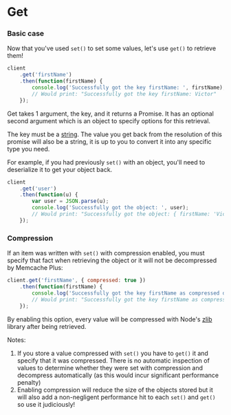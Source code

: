 # Get

### Basic case

Now that you've used `set()` to set some values, let's use `get()` to retrieve them!

```javascript
client
    .get('firstName')
    .then(function(firstName) {
        console.log('Successfully got the key firstName: ', firstName);
        // Would print: "Successfully got the key firstName: Victor"
    });
```

Get takes 1 argument, the key, and it returns a Promise. It has an optional
second argument which is an object to specify options for this retrieval.

The key must be a [string](misc.md). The value you get back from the resolution
of this promise will also be a string, it is up to you to convert it into any
specific type you need.

For example, if you had previously `set()` with an object, you'll need to
deserialize it to get your object back.

```javascript
client
    .get('user')
    .then(function(u) {
        var user = JSON.parse(u);
        console.log('Successfully got the object: ', user);
        // Would print: "Successfully got the object: { firstName: 'Victor', lastName: 'Quinn' }"
    });
```

### Compression

If an item was written with `set()` with compression enabled, you must specify
that fact when retrieving the object or it will not be decompressed by Memcache
Plus:

```javascript
client.get('firstName', { compressed: true })
    .then(function(firstName) {
        console.log('Successfully got the key firstName as compressed data: ', firstName);
        // Would print: "Successfully got the key firstName as compressed data: Victor"
    });
```
By enabling this option, every value will be compressed with Node's
[zlib](https://nodejs.org/api/zlib.html) library after being retrieved.

Notes:

1. If you store a value compressed with `set()` you have to `get()` it and
specify that it was compressed. There is no automatic inspection of values to
determine whether they were set with compression and decompress automatically
(as this would incur significant performance penalty)
1. Enabling compression will reduce the size of the objects stored but it will
also add a non-negligent performance hit to each `set()` and `get()` so use it
judiciously!
